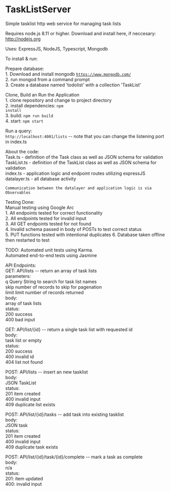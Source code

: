 # TaskListServer
Simple tasklist http web service for managing task lists

Requires node.js 8.11 or higher. Download and install here, if neccesary: <link>http://nodejs.org</link>

Uses: ExpressJS, NodeJS, Typescript, Mongodb

To install & run:

  Prepare database:<br>
    1. Download and install mongodb <code>https://www.mongodb.com/</code><br>
    2. run mongod from a command prompt<br>
    3. Create a database named 'todolist' with a collection 'TaskList'<br>
    
  Clone, Build an Run the Application<br>
    1. clone repository and change to project directory<br>
    2. install dependencies: <code>npm install</code><br>
    3. build: <code>npm run build</code><br>
    4. start: <code>npm start</code><br>
    
  Run a query:<br>
    <code>http://localhost:4001/lists</code>    -- note that you can change the listening port in index.ts<br>

  About the code:<br>
    Task.ts       - definition of the Task class as well as JSON schema for validation<br>
    TaskList.ts   - definition of the TaskList class as well as JSON schema for validation<br>
    index.ts      - application logic and endpoint routes utilizing expressJS<br>
    datalayer.ts  - all database activity<br>

    Communication between the datalayer and application logic is via Observables

Testing Done:<br>
  Manual testing using Google Arc<br>
    1. All endpoints tested for correct functionality<br>
    2. All endpoints tested for invalid input<br>
    3. All GET endpoints tested for not found<br>
    4. Invalid schema passed in body of POSTs to test correct status<br>
    5. PUT functions tested with intentional duplicates
    6. Database taken offline then restarted to test <br>

TODO:
  Automated unit tests using Karma.<br>
  Automated end-to-end tests using Jasmine<br>

API Endpoints:<br>
GET:    API/lists -- return an array of task lists<br>
  parameters:<br>
    q     Query String to search for task list names<br>
    skip  number of records to skip for pagenation<br>
    limit limit number of records returned<br>
  body:<br>
    array of task lists<br>
  status:<br>
    200   success<br>
    400   bad input<br>
    
GET:    API/list/{id} -- return a single task list with requested id<br>
  body:<br>
    task list or empty<br>
  status:<br>
    200   success<br>
    400   invalid id<br>
    404   list not found<br>
    
POST:   API/lists   -- insert an new tasklist<br>
  body:<br>
    JSON TaskList<br>
  status:<br>
    201   item created<br>
    400   invalid input<br>
    409   duplicate list exists<br>

POST: API/list/{id}/tasks -- add task into existing tasklist<br>
  body:<br>
    JSON task<br>
  status:<br>
    201   item created<br>
    400   invalid input<br>
    409   duplicate task exists<br>
    
POST: API/list/{id}/task/{id}/complete  -- mark a task as complete<br>
  body:<br>
    n/a<br>
  status:<br>
    201:  item updated<br>
    400:  invalid input<br>
  
